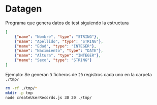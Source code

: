 # Datagen

Programa que genera datos de test siguiendo la estructura

```json
[
    {"name": "Nombre", "type": "STRING"},
    {"name": "Apellido", "type": "STRING"},
    {"name": "Edad", "type": "INTEGER"},
    {"name": "Nacimiento", "type": "DATE"},
    {"name": "Altura", "type": "INTEGER"},
    {"name": "Sexo", "type": "STRING"}
]
```


Ejemplo: Se generan `3`  ficheros de `20`  registros cada uno en la carpeta `./tmp/` 

```bash
rm -rf ./tmp/*
mkdir -p tmp
node createUserRecords.js 30 20 ./tmp/
```